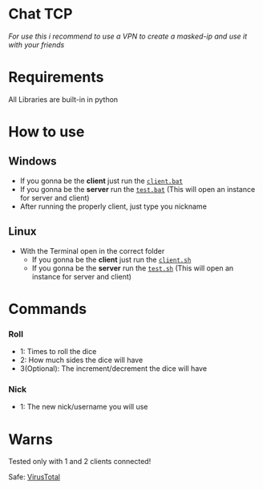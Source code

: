 # Chat TCP
*For use this i recommend to use a VPN to create a masked-ip and use it with your friends*

# Requirements
All Libraries are built-in in python

# How to use
## Windows
* If you gonna be the **client** just run the [``client.bat``](./client.bat)
* If you gonna be the **server** run the [``test.bat``](./test.bat) (This will open an instance for server and client)
* After running the properly client, just type you nickname
 
## Linux
* With the Terminal open in the correct folder
  * If you gonna be the **client** just run the [``client.sh``](./client.sh)
  * If you gonna be the **server** run the [``test.sh``](./test.sh) (This will open an instance for server and client)




# Commands
### Roll
* 1: Times to roll the dice
* 2: How much sides the dice will have
* 3(Optional): The increment/decrement the dice will have
  
### Nick
* 1: The new nick/username you will use




# Warns
Tested only with 1 and 2 clients connected!

Safe: [VirusTotal](https://www.virustotal.com/gui/file/173373e6c771316c542963160e3f6a0514da45b40e3e5b41dea8f558c2653f1e/relations)